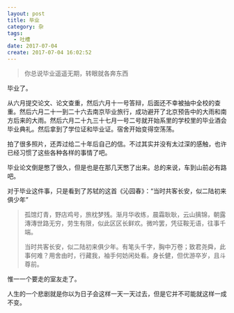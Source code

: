 ```yaml
---
layout: post
title: 毕业
category: 杂
tags:
  - 吐槽
date: 2017-07-04
create: 2017-07-04 16:02:52
---
```


> 你总说毕业遥遥无期，转眼就各奔东西

毕业了。

从六月提交论文、论文查重，然后六月十一号答辩，后面还不幸被抽中全校的查重。然后六月二十一到二十六去南京毕业旅行，成功避开了北京预告中的大雨和南方后来的大雨。然后六月二十九三十七月一号二号就开始系里的学校里的毕业酒会毕业典礼。然后拿到了学位证和毕业证。宿舍开始变得空荡荡。

拍了很多照片，还弄过给二十年后自己的信。不过其实并没有太过深的感触，也许已经习惯了这些各种各样的事情了吧。

毕业论文倒是憋了很久，但是也是在那几天憋了出来。总的来说，车到山前必有路吧。

对于毕业这件事，只是看到了苏轼的这首《沁园春》：“当时共客长安，似二陆初来俱少年”

>  孤馆灯青，野店鸡号，旅枕梦残。渐月华收练，晨霜耿耿，云山摛锦，朝露漙漙世路无穷，劳生有限，似此区区长鲜欢。微吟罢，凭征鞍无语，往事千端。
>
>  当时共客长安，似二陆初来俱少年。有笔头千字，胸中万卷；致君尧舜，此事何难？用舍由时，行藏我，袖手何妨闲处看。身长健，但优游卒岁，且斗尊前。

惟一一个要走的室友走了。

人生的一个悲剧就是你以为日子会这样一天一天过去，但是它并不可能就这样一成不变。
